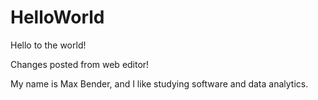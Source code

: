 # HelloWorld
Hello to the world!

Changes posted from web editor!


My name is Max Bender, and I like studying software and data analytics. 
